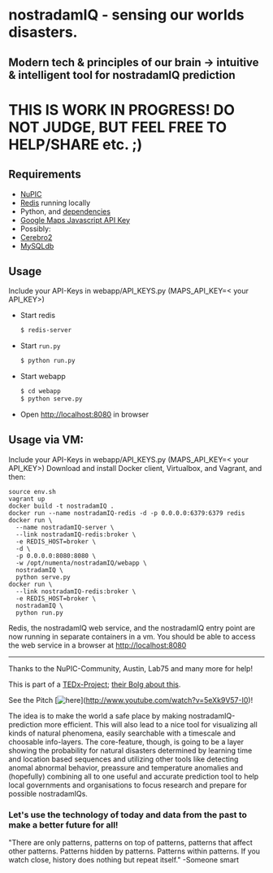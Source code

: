 # nostradamIQ - sensing our worlds disasters.
## Modern tech & principles of our brain -> intuitive & intelligent tool for nostradamIQ prediction

# THIS IS WORK IN PROGRESS! DO NOT JUDGE, BUT FEEL FREE TO HELP/SHARE etc. ;)



## Requirements

- [NuPIC](https://github.com/numenta/nupic)
- [Redis](http://redis.io/) running locally
- Python, and [dependencies](requirements.txt)
- [Google Maps Javascript API Key](https://developers.google.com/maps/documentation/javascript/tutorial#api_key)
- Possibly: 
- [Cerebro2](https://github.com/numenta/nupic.cerebro2)
- [MySQLdb](http://mysql-python.sourceforge.net/MySQLdb.html)

## Usage

Include your API-Keys in webapp/API_KEYS.py (MAPS_API_KEY=< your API_KEY>)

- Start redis

  ```bash
  $ redis-server
  ```

- Start `run.py`

  ```bash
  $ python run.py
  ```

- Start webapp

  ```bash
  $ cd webapp
  $ python serve.py
  ```

- Open [http://localhost:8080](http://localhost:8080) in browser

## Usage via VM:

Include your API-Keys in webapp/API_KEYS.py (MAPS_API_KEY=< your API_KEY>) 
Download and install Docker client, Virtualbox, and Vagrant, and then:

```
source env.sh
vagrant up
docker build -t nostradamIQ .
docker run --name nostradamIQ-redis -d -p 0.0.0.0:6379:6379 redis
docker run \
  --name nostradamIQ-server \
  --link nostradamIQ-redis:broker \
  -e REDIS_HOST=broker \
  -d \
  -p 0.0.0.0:8080:8080 \
  -w /opt/numenta/nostradamIQ/webapp \
  nostradamIQ \
  python serve.py
docker run \
  --link nostradamIQ-redis:broker \
  -e REDIS_HOST=broker \
  nostradamIQ \
  python run.py
```

Redis, the nostradamIQ web service, and the nostradamIQ entry point are now running
in separate containers in a vm.  You should be able to access the web service
in a browser at [http://localhost:8080](http://localhost:8080)

_______________________________________________________________________________________________________________________________

Thanks to the NuPIC-Community, Austin, Lab75 and many more for help!

This is part of a [TEDx-Project](http://datanauts.tedxrheinmain.de/contest-submissions/natural-catashtrophies-prediction-system/); [their Bolg about this](http://datanauts.tedxrheinmain.de/blog/meanwhile-in-datanauts-country/).

See the Pitch [![[here](www.youtube.com/watch?v=5eXk9V57-I0)](http://img.youtube.com/vi/5eXk9V57-I0/0.jpg)](http://www.youtube.com/watch?v=5eXk9V57-I0)!

The idea is to make the world a safe place by making nostradamIQ-prediction more efficient.
This will also lead to a nice tool for visualizing all kinds of natural phenomena, easily searchable with a timescale and choosable info-layers. The core-feature, though, is going to be a layer showing the probability for natural disasters determined by learning time and location based sequences and utilizing other tools like detecting anomal abnormal behavior, preassure and temperature anomalies and (hopefully) combining all to one useful and accurate prediction tool to help local governments and organisations to focus research and prepare for possible nostradamIQs.

### Let's use the technology of today and data from the past to make a better future for all!

"There are only patterns, patterns on top of patterns, patterns that affect other patterns. Patterns hidden by patterns. Patterns within patterns. 
If you watch close, history does nothing but repeat itself." 
-Someone smart 
